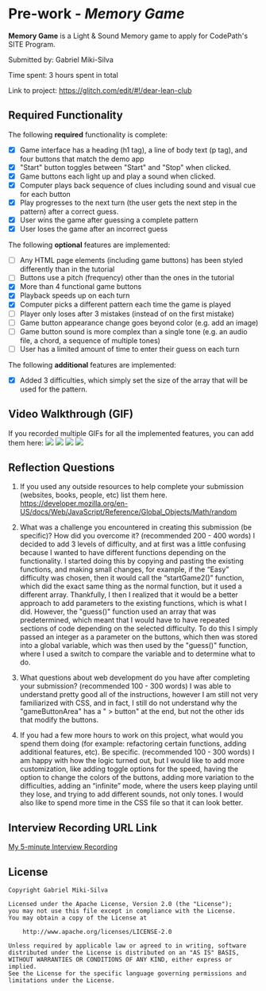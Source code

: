 # Pre-work - _Memory Game_

**Memory Game** is a Light & Sound Memory game to apply for CodePath's SITE Program.

Submitted by: Gabriel Miki-Silva

Time spent: 3 hours spent in total

Link to project: https://glitch.com/edit/#!/dear-lean-club

## Required Functionality

The following **required** functionality is complete:

- [x] Game interface has a heading (h1 tag), a line of body text (p tag), and four buttons that match the demo app
- [x] "Start" button toggles between "Start" and "Stop" when clicked.
- [x] Game buttons each light up and play a sound when clicked.
- [x] Computer plays back sequence of clues including sound and visual cue for each button
- [x] Play progresses to the next turn (the user gets the next step in the pattern) after a correct guess.
- [x] User wins the game after guessing a complete pattern
- [x] User loses the game after an incorrect guess

The following **optional** features are implemented:

- [ ] Any HTML page elements (including game buttons) has been styled differently than in the tutorial
- [ ] Buttons use a pitch (frequency) other than the ones in the tutorial
- [x] More than 4 functional game buttons
- [x] Playback speeds up on each turn
- [x] Computer picks a different pattern each time the game is played
- [ ] Player only loses after 3 mistakes (instead of on the first mistake)
- [ ] Game button appearance change goes beyond color (e.g. add an image)
- [ ] Game button sound is more complex than a single tone (e.g. an audio file, a chord, a sequence of multiple tones)
- [ ] User has a limited amount of time to enter their guess on each turn

The following **additional** features are implemented:

- [x] Added 3 difficulties, which simply set the size of the array that will be used for the pattern.

## Video Walkthrough (GIF)

If you recorded multiple GIFs for all the implemented features, you can add them here:
![](http://g.recordit.co/SUJNhtDDyH.gif)
![](http://g.recordit.co/nsiGU04ItU.gif)
![](http://g.recordit.co/uN824VCVfX.gif)
![](gif4-link-here)

## Reflection Questions

1. If you used any outside resources to help complete your submission (websites, books, people, etc) list them here.
   https://developer.mozilla.org/en-US/docs/Web/JavaScript/Reference/Global_Objects/Math/random

2. What was a challenge you encountered in creating this submission (be specific)? How did you overcome it? (recommended 200 - 400 words)
   I decided to add 3 levels of difficulty, and at first was a little confusing because I wanted to have different functions depending on the functionality. I started doing this by copying and pasting the existing functions, and making small changes, for example, if the “Easy” difficulty was chosen, then it would call the “startGame2()” function, which did the exact same thing as the normal function, but it used a different array. Thankfully, I then I realized that it would be a better approach to add parameters to the existing functions, which is what I did. However, the "guess()" function used an array that was predetermined, which meant that I would have to have repeated sections of code depending on the selected difficulty. To do this I simply passed an integer as a parameter on the buttons, which then was stored into a global variable, which was then used by the "guess()" function, where I used a switch to compare the variable and to determine what to do.

3. What questions about web development do you have after completing your submission? (recommended 100 - 300 words)
   I was able to understand pretty good all of the instructions, however I am still not very familiarized with CSS, and in fact, I still do not understand why the "gameButtonArea" has a " > button" at the end, but not the other ids that modify the buttons.

4. If you had a few more hours to work on this project, what would you spend them doing (for example: refactoring certain functions, adding additional features, etc). Be specific. (recommended 100 - 300 words)
   I am happy with how the logic turned out, but I would like to add more customization, like adding toggle options for the speed, having the option to change the colors of the buttons, adding more variation to the difficulties, adding an “infinite” mode, where the users keep playing until they lose, and trying to add different sounds, not only tones. I would also like to spend more time in the CSS file so that it can look better.

## Interview Recording URL Link

[My 5-minute Interview Recording](your-link-here)

## License

    Copyright Gabriel Miki-Silva

    Licensed under the Apache License, Version 2.0 (the "License");
    you may not use this file except in compliance with the License.
    You may obtain a copy of the License at

        http://www.apache.org/licenses/LICENSE-2.0

    Unless required by applicable law or agreed to in writing, software
    distributed under the License is distributed on an "AS IS" BASIS,
    WITHOUT WARRANTIES OR CONDITIONS OF ANY KIND, either express or implied.
    See the License for the specific language governing permissions and
    limitations under the License.
